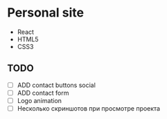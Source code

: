 # Personal site

* React
* HTML5
* CSS3

## TODO

- [ ] ADD contact buttons social
- [ ] ADD contact form
- [ ] Logo animation
- [ ] Несколько скриншотов при просмотре проекта